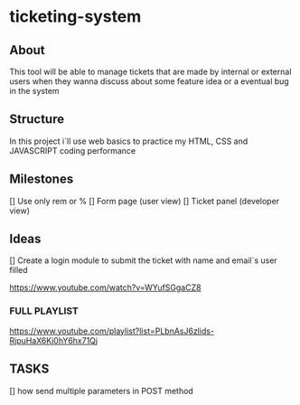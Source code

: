 # ticketing-system
## About
This tool will be able to manage tickets that are made by internal or external users when they wanna discuss about some feature idea or a eventual bug in the system
## Structure
In this project i`ll use web basics to practice my HTML, CSS and JAVASCRIPT coding performance
## Milestones
[] Use only rem or %
[] Form page (user view)
[] Ticket panel (developer view)
## Ideas
[] Create a login module to submit the ticket with name and email`s user filled

https://www.youtube.com/watch?v=WYufSGgaCZ8


### FULL PLAYLIST
https://www.youtube.com/playlist?list=PLbnAsJ6zlids-RjpuHaX6Kj0hY6hx71Qj
## TASKS
[] how send multiple parameters in POST method
